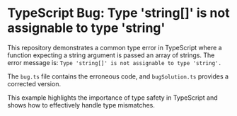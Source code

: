 # TypeScript Bug: Type 'string[]' is not assignable to type 'string'

This repository demonstrates a common type error in TypeScript where a function expecting a string argument is passed an array of strings.  The error message is: `Type 'string[]' is not assignable to type 'string'.`

The `bug.ts` file contains the erroneous code, and `bugSolution.ts` provides a corrected version.

This example highlights the importance of type safety in TypeScript and shows how to effectively handle type mismatches.